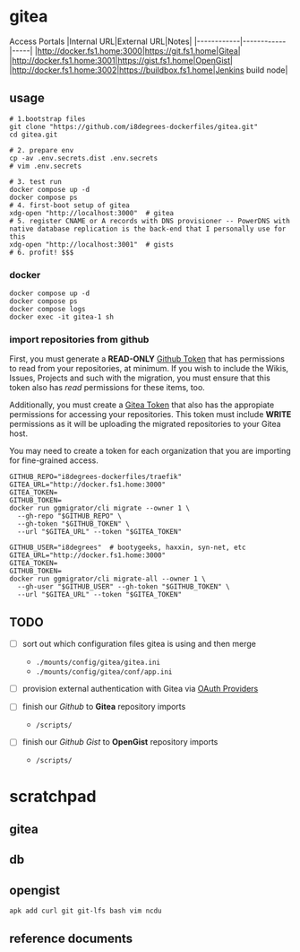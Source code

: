 
# gitea

Access Portals
|Internal URL|External URL|Notes|
|------------|------------|-----|
|http://docker.fs1.home:3000|https://git.fs1.home|Gitea|
|http://docker.fs1.home:3001|https://gist.fs1.home|OpenGist|
|http://docker.fs1.home:3002|https://buildbox.fs1.home|Jenkins build node|

## usage

```shell
# 1.bootstrap files
git clone "https://github.com/i8degrees-dockerfiles/gitea.git"
cd gitea.git

# 2. prepare env
cp -av .env.secrets.dist .env.secrets
# vim .env.secrets

# 3. test run
docker compose up -d
docker compose ps
# 4. first-boot setup of gitea
xdg-open "http://localhost:3000"  # gitea
# 5. register CNAME or A records with DNS provisioner -- PowerDNS with native database replication is the back-end that I personally use for this
xdg-open "http://localhost:3001"  # gists
# 6. profit! $$$
```

### docker

```shell
docker compose up -d
docker compose ps
docker compose logs
docker exec -it gitea-1 sh
```

### import repositories from github

First, you must generate a **READ-ONLY** [Github Token][1] that has permissions to read from your repositories, at minimum. If you wish to include the Wikis, Issues, Projects and such
with the migration, you must ensure that this token also
has *read* permissions for these items, too.

Additionally, you must create a [Gitea Token][2] that
also has the appropiate permissions for accessing your
repositories. This token must include **WRITE** 
permissions as it will be uploading the migrated 
repositories to your Gitea host.

You may need to create a token for each organization 
that you are importing for fine-grained access.


```shell
GITHUB_REPO="i8degrees-dockerfiles/traefik"
GITEA_URL="http://docker.fs1.home:3000"
GITEA_TOKEN=
GITHUB_TOKEN=
docker run ggmigrator/cli migrate --owner 1 \
  --gh-repo "$GITHUB_REPO" \
  --gh-token "$GITHUB_TOKEN" \
  --url "$GITEA_URL" --token "$GITEA_TOKEN"
```

```shell
GITHUB_USER="i8degrees"  # bootygeeks, haxxin, syn-net, etc
GITEA_URL="http://docker.fs1.home:3000"
GITEA_TOKEN=
GITHUB_TOKEN=
docker run ggmigrator/cli migrate-all --owner 1 \
  --gh-user "$GITHUB_USER" --gh-token "$GITHUB_TOKEN" \
  --url "$GITEA_URL" --token "$GITEA_TOKEN"
```

## TODO

- [ ] sort out which configuration files gitea is using and then merge
  * `./mounts/config/gitea/gitea.ini`
  * `./mounts/config/gitea/conf/app.ini`

- [ ] provision external authentication with Gitea via [OAuth Providers](https://github.com/thomiceli/opengist/blob/master/docs/administration/oauth-providers.md)

- [ ] finish our *Github* to **Gitea** repository imports
  * `/scripts/`
- [ ] finish our *Github Gist* to **OpenGist** repository imports
  * `/scripts/`

# scratchpad

## gitea
## db
## opengist

`apk add curl git git-lfs bash vim ncdu`

## reference documents

[1]: https://github.com/settings/tokens
[2]: http://docker.fs1.home:3000/user/settings/applications
[3]: https://gitea.com/gitea/migrator

